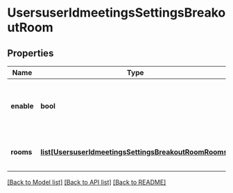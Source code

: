 # UsersuserIdmeetingsSettingsBreakoutRoom

## Properties
Name | Type | Description | Notes
------------ | ------------- | ------------- | -------------
**enable** | **bool** | Whether to enable the [**Breakout Room pre-assign**](https://support.zoom.us/hc/en-us/articles/360032752671-Pre-assigning-participants-to-breakout-rooms) option. | [optional] 
**rooms** | [**list[UsersuserIdmeetingsSettingsBreakoutRoomRooms]**](UsersuserIdmeetingsSettingsBreakoutRoomRooms.md) | Information about the breakout rooms. | [optional] 

[[Back to Model list]](../README.md#documentation-for-models) [[Back to API list]](../README.md#documentation-for-api-endpoints) [[Back to README]](../README.md)

